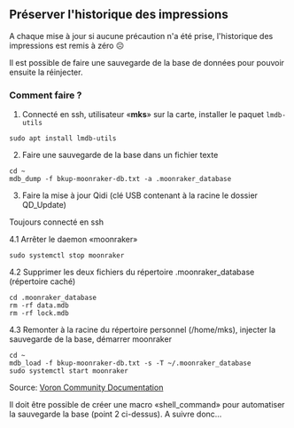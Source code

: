 ## Préserver l'historique des impressions

A chaque mise à jour si aucune précaution n'a été prise, l'historique des impressions est remis à zéro ☹️

Il est possible de faire une sauvegarde de la base de données pour pouvoir ensuite la réinjecter.

### Comment faire ?

1. Connecté en ssh, utilisateur «**mks**» sur la carte, installer le paquet `lmdb-utils`
   
```
sudo apt install lmdb-utils
```

2. Faire une sauvegarde de la base dans un fichier texte 

```
cd ~
mdb_dump -f bkup-moonraker-db.txt -a .moonraker_database
```

3. Faire la mise à jour Qidi (clé USB contenant à la racine le dossier QD_Update)

Toujours connecté en ssh

4.1 Arrêter le daemon «moonraker»

```
sudo systemctl stop moonraker
```

4.2 Supprimer les deux fichiers du répertoire .moonraker_database (répertoire caché)

```
cd .moonraker_database
rm -rf data.mdb
rm -rf lock.mdb
```

4.3 Remonter à la racine du répertoire personnel (/home/mks), injecter la sauvegarde de la base, démarrer moonraker

```
cd ~
mdb_load -f bkup-moonraker-db.txt -s -T ~/.moonraker_database
sudo systemctl start moonraker       
```   

Source: [Voron Community Documentation](https://docs.vorondesign.com/community/howto/kyleisah/transferring_machine_history.html#something-went-wrong-moonraker-isnt-coming-back-up)

Il doit être possible de créer une macro «shell_command» pour automatiser la sauvegarde la base (point 2 ci-dessus). A suivre donc…
